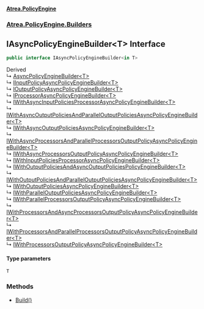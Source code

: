 #### [Atrea.PolicyEngine](./index.md 'index')
### [Atrea.PolicyEngine.Builders](./Atrea-PolicyEngine-Builders.md 'Atrea.PolicyEngine.Builders')
## IAsyncPolicyEngineBuilder&lt;T&gt; Interface
```csharp
public interface IAsyncPolicyEngineBuilder<in T>
```
Derived  
&#8627; [AsyncPolicyEngineBuilder&lt;T&gt;](./Atrea-PolicyEngine-Builders-AsyncPolicyEngineBuilder-T-.md 'Atrea.PolicyEngine.Builders.AsyncPolicyEngineBuilder&lt;T&gt;')  
&#8627; [IInputPolicyAsyncPolicyEngineBuilder&lt;T&gt;](./Atrea-PolicyEngine-Builders-IInputPolicyAsyncPolicyEngineBuilder-T-.md 'Atrea.PolicyEngine.Builders.IInputPolicyAsyncPolicyEngineBuilder&lt;T&gt;')  
&#8627; [IOutputPolicyAsyncPolicyEngineBuilder&lt;T&gt;](./Atrea-PolicyEngine-Builders-IOutputPolicyAsyncPolicyEngineBuilder-T-.md 'Atrea.PolicyEngine.Builders.IOutputPolicyAsyncPolicyEngineBuilder&lt;T&gt;')  
&#8627; [IProcessorAsyncPolicyEngineBuilder&lt;T&gt;](./Atrea-PolicyEngine-Builders-IProcessorAsyncPolicyEngineBuilder-T-.md 'Atrea.PolicyEngine.Builders.IProcessorAsyncPolicyEngineBuilder&lt;T&gt;')  
&#8627; [IWithAsyncInputPoliciesProcessorAsyncPolicyEngineBuilder&lt;T&gt;](./Atrea-PolicyEngine-Builders-IWithAsyncInputPoliciesProcessorAsyncPolicyEngineBuilder-T-.md 'Atrea.PolicyEngine.Builders.IWithAsyncInputPoliciesProcessorAsyncPolicyEngineBuilder&lt;T&gt;')  
&#8627; [IWithAsyncOutputPoliciesAndParallelOutputPoliciesAsyncPolicyEngineBuilder&lt;T&gt;](./Atrea-PolicyEngine-Builders-IWithAsyncOutputPoliciesAndParallelOutputPoliciesAsyncPolicyEngineBuilder-T-.md 'Atrea.PolicyEngine.Builders.IWithAsyncOutputPoliciesAndParallelOutputPoliciesAsyncPolicyEngineBuilder&lt;T&gt;')  
&#8627; [IWithAsyncOutputPoliciesAsyncPolicyEngineBuilder&lt;T&gt;](./Atrea-PolicyEngine-Builders-IWithAsyncOutputPoliciesAsyncPolicyEngineBuilder-T-.md 'Atrea.PolicyEngine.Builders.IWithAsyncOutputPoliciesAsyncPolicyEngineBuilder&lt;T&gt;')  
&#8627; [IWithAsyncProcessorsAndParallelProcessorsOutputPolicyAsyncPolicyEngineBuilder&lt;T&gt;](./Atrea-PolicyEngine-Builders-IWithAsyncProcessorsAndParallelProcessorsOutputPolicyAsyncPolicyEngineBuilder-T-.md 'Atrea.PolicyEngine.Builders.IWithAsyncProcessorsAndParallelProcessorsOutputPolicyAsyncPolicyEngineBuilder&lt;T&gt;')  
&#8627; [IWithAsyncProcessorsOutputPolicyAsyncPolicyEngineBuilder&lt;T&gt;](./Atrea-PolicyEngine-Builders-IWithAsyncProcessorsOutputPolicyAsyncPolicyEngineBuilder-T-.md 'Atrea.PolicyEngine.Builders.IWithAsyncProcessorsOutputPolicyAsyncPolicyEngineBuilder&lt;T&gt;')  
&#8627; [IWithInputPoliciesProcessorAsyncPolicyEngineBuilder&lt;T&gt;](./Atrea-PolicyEngine-Builders-IWithInputPoliciesProcessorAsyncPolicyEngineBuilder-T-.md 'Atrea.PolicyEngine.Builders.IWithInputPoliciesProcessorAsyncPolicyEngineBuilder&lt;T&gt;')  
&#8627; [IWithOutputPoliciesAndAsyncOutputPoliciesPolicyEngineBuilder&lt;T&gt;](./Atrea-PolicyEngine-Builders-IWithOutputPoliciesAndAsyncOutputPoliciesPolicyEngineBuilder-T-.md 'Atrea.PolicyEngine.Builders.IWithOutputPoliciesAndAsyncOutputPoliciesPolicyEngineBuilder&lt;T&gt;')  
&#8627; [IWithOutputPoliciesAndParallelOutputPoliciesAsyncPolicyEngineBuilder&lt;T&gt;](./Atrea-PolicyEngine-Builders-IWithOutputPoliciesAndParallelOutputPoliciesAsyncPolicyEngineBuilder-T-.md 'Atrea.PolicyEngine.Builders.IWithOutputPoliciesAndParallelOutputPoliciesAsyncPolicyEngineBuilder&lt;T&gt;')  
&#8627; [IWithOutputPoliciesAsyncPolicyEngineBuilder&lt;T&gt;](./Atrea-PolicyEngine-Builders-IWithOutputPoliciesAsyncPolicyEngineBuilder-T-.md 'Atrea.PolicyEngine.Builders.IWithOutputPoliciesAsyncPolicyEngineBuilder&lt;T&gt;')  
&#8627; [IWithParallelOutputPoliciesAsyncPolicyEngineBuilder&lt;T&gt;](./Atrea-PolicyEngine-Builders-IWithParallelOutputPoliciesAsyncPolicyEngineBuilder-T-.md 'Atrea.PolicyEngine.Builders.IWithParallelOutputPoliciesAsyncPolicyEngineBuilder&lt;T&gt;')  
&#8627; [IWithParallelProcessorsOutputPolicyAsyncPolicyEngineBuilder&lt;T&gt;](./Atrea-PolicyEngine-Builders-IWithParallelProcessorsOutputPolicyAsyncPolicyEngineBuilder-T-.md 'Atrea.PolicyEngine.Builders.IWithParallelProcessorsOutputPolicyAsyncPolicyEngineBuilder&lt;T&gt;')  
&#8627; [IWithProcessorsAndAsyncProcessorsOutputPolicyAsyncPolicyEngineBuilder&lt;T&gt;](./Atrea-PolicyEngine-Builders-IWithProcessorsAndAsyncProcessorsOutputPolicyAsyncPolicyEngineBuilder-T-.md 'Atrea.PolicyEngine.Builders.IWithProcessorsAndAsyncProcessorsOutputPolicyAsyncPolicyEngineBuilder&lt;T&gt;')  
&#8627; [IWithProcessorsAndParallelProcessorsOutputPolicyAsyncPolicyEngineBuilder&lt;T&gt;](./Atrea-PolicyEngine-Builders-IWithProcessorsAndParallelProcessorsOutputPolicyAsyncPolicyEngineBuilder-T-.md 'Atrea.PolicyEngine.Builders.IWithProcessorsAndParallelProcessorsOutputPolicyAsyncPolicyEngineBuilder&lt;T&gt;')  
&#8627; [IWithProcessorsOutputPolicyAsyncPolicyEngineBuilder&lt;T&gt;](./Atrea-PolicyEngine-Builders-IWithProcessorsOutputPolicyAsyncPolicyEngineBuilder-T-.md 'Atrea.PolicyEngine.Builders.IWithProcessorsOutputPolicyAsyncPolicyEngineBuilder&lt;T&gt;')  
#### Type parameters
<a name='Atrea-PolicyEngine-Builders-IAsyncPolicyEngineBuilder-T--T'></a>
`T`  
  
### Methods
- [Build()](./Atrea-PolicyEngine-Builders-IAsyncPolicyEngineBuilder-T--Build().md 'Atrea.PolicyEngine.Builders.IAsyncPolicyEngineBuilder&lt;T&gt;.Build()')
